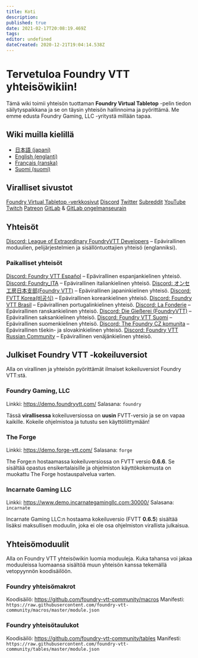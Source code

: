 ```yaml
---
title: Koti
description: 
published: true
date: 2021-02-17T20:08:19.469Z
tags: 
editor: undefined
dateCreated: 2020-12-21T19:04:14.538Z
---
```


# Tervetuloa Foundry VTT yhteisöwikiin!

Tämä wiki toimii yhteisön tuottaman **Foundry Virtual Tabletop** -pelin tiedon säilytyspaikkana ja se on täysin yhteisön hallinnoima ja pyörittämä. Me emme edusta Foundry Gaming, LLC -yritystä millään tapaa.

## Wiki muilla kielillä
- [日本語 (japani)](https://foundryvtt.wiki/ja/home)
- [English (englanti)](https://foundryvtt.wiki/en/home)
- [Français (ranska)](https://foundryvtt.wiki/fr/home)
- [Suomi (suomi)](https://foundryvtt.wiki/fi/home)

## Viralliset sivustot
<i class="fas fa-dice-d20"></i> [Foundry Virtual Tabletop -verkkosivut](http://foundryvtt.com)
<i class="fab fa-discord"></i> [Discord](https://discordapp.com/invite/DDBZUDf)
<i class="fab fa-twitter"></i> [Twitter](https://twitter.com/FoundryVTT)
<i class="fab fa-reddit"></i> [Subreddit](https://www.reddit.com/r/FoundryVTT/)
<i class="fab fa-youtube"></i> [YouTube](https://www.youtube.com/c/FoundryNet)
<i class="fab fa-twitch"></i> [Twitch](https://www.twitch.tv/foundryvtt)
<i class="fab fa-patreon"></i> [Patreon](https://www.patreon.com/foundryvtt/overview)
<i class="fab fa-gitlab"></i> [GitLab](https://gitlab.com/foundrynet) & <i class="fab fa-gitlab"></i> [GitLab ongelmanseurain](https://gitlab.com/foundrynet/foundryvtt/-/boards?milestone_title=No+Milestone&)

## Yhteisöt
<i class="fab fa-discord"></i> [Discord: League of Extraordinary FoundryVTT Developers](https://discord.gg/2rHs78h) – Epävirallinen moduulien, pelijärjestelmien ja sisällöntuottajien yhteisö (englanniksi).

### Paikalliset yhteisöt
<i class="fab fa-discord"></i> [Discord: Foundry VTT Español](https://discord.gg/MHCerwd) – Epävirallinen espanjankielinen yhteisö.
<i class="fab fa-discord"></i> [Discord: Foundry_ITA](https://discord.gg/hsRcTby) – Epävirallinen italiankielinen yhteisö.
<i class="fab fa-discord"></i> [Discord: オンセ工房日本支部(Foundry VTT)](https://discord.gg/vM4YM27) – Epävirallinen japaninkielinen yhteisö.
<i class="fab fa-discord"></i> [Discord: FVTT Korea(비공식)](https://discord.gg/DRbbn5w) – Epävirallinen koreankielinen yhteisö.
<i class="fab fa-discord"></i> [Discord: Foundry VTT Brasil](https://discord.gg/XNC86FBnQ2) – Epävirallinen portugalinkielinen yhteisö.
<i class="fab fa-discord"></i> [Discord: La Fonderie](https://discord.gg/pPSDNJk) – Epävirallinen ranskankielinen yhteisö.
<i class="fab fa-discord"></i> [Discord: Die Gießerei (FoundryVTT)](https://discord.gg/XrKAZ5J) – Epävirallinen saksankielinen yhteisö.
<i class="fab fa-discord"></i> [Discord: Foundry VTT Suomi](https://discord.gg/U4y3cNebbg) – Epävirallinen suomenkielinen yhteisö.
<i class="fab fa-discord"></i> [Discord: The Foundry CZ komunita](https://discord.gg/7dHDqEW) – Epävirallinen tšekin- ja slovakinkielinen yhteisö.
<i class="fab fa-discord"></i> [Discord: Foundry VTT Russian Community](https://discord.gg/Z2CXFy35WF) – Epävirallinen venäjänkielinen yhteisö.

## Julkiset Foundry VTT -kokeiluversiot
Alla on virallinen ja yhteisön pyörittämät ilmaiset kokeiluversiot Foundry VTT:stä.

### Foundry Gaming, LLC
Linkki: https://demo.foundryvtt.com/
Salasana: `foundry`

Tässä **virallisessa** kokeiluversiossa on **uusin** FVTT-versio ja se on vapaa kaikille. Kokeile ohjelmistoa ja tutustu sen käyttöliittymään!

### The Forge
Linkki: https://demo.forge-vtt.com/
Salasana: `forge`

The Forge:n hostaamassa kokeiluversiossa on FVTT versio **0.6.6**. Se sisältää opastus ensikertalaisille ja ohjelmiston käyttökokemusta on muokattu The Forge hostauspalvelua varten.

### Incarnate Gaming LLC
Linkki: https://www.demo.incarnategamingllc.com:30000/
Salasana: `incarnate`

Incarnate Gaming LLC:n hostaama kokeiluversio (FVTT **0.6.5**) sisältää lisäksi maksullisen moduulin, joka ei ole osa ohjelmiston virallista julkaisua.

## Yhteisömoduulit
Alla on Foundry VTT yhteisöwikin luomia moduuleja. Kuka tahansa voi jakaa moduuleissa luomaansa sisältöä muun yhteisön kanssa tekemällä vetopyynnön koodisäilöön.
      
### <i class="fas fa-magic"></i> Foundry yhteisömakrot
Koodisäilö: https://github.com/foundry-vtt-community/macros
Manifesti: `https://raw.githubusercontent.com/foundry-vtt-community/macros/master/module.json`

### <i class="fas fa-table"></i> Foundry yhteisötaulukot
Koodisäilö: https://github.com/foundry-vtt-community/tables
Manifesti: `https://raw.githubusercontent.com/foundry-vtt-community/tables/master/module.json`